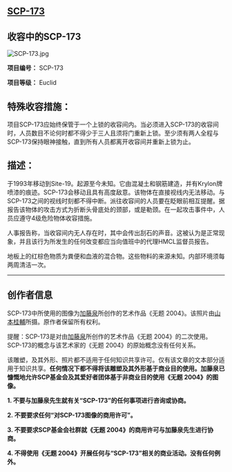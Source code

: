 ## [SCP-173](https://scp-wiki-cn.wikidot.com/scp-173)

## 收容中的SCP-173

![SCP-173.jpg](https://cdn.jsdelivr.net/gh/HOG-StarWatch/MyImgBed@master/scp-series/SCP-173.jpg)

**项目编号：** SCP-173

**项目等级：** Euclid

## **特殊收容措施：**

项目SCP-173应始终保管于一个上锁的收容间内。当必须进入SCP-173的收容间时，人员数目不论何时都不得少于三人且须将门重新上锁。至少须有两人全程与SCP-173保持眼神接触，直到所有人员都离开收容间并重新上锁为止。

## **描述：**

于1993年移动到Site-19。起源至今未知。它由混凝土和钢筋建造，并有Krylon牌喷漆的痕迹。SCP-173会移动且具有高度敌意。该物体在直接视线内无法移动。与SCP-173之间的视线时刻都不得中断。派往收容间的人员要在眨眼前相互提醒。据报告该物体的攻击方式为折断头骨底处的颈部，或是勒颈。在一起攻击事件中，人员应遵守4级危险物体收容措施。

人事报告称，当收容间内无人存在时，其中会传出刮石的声音。这被认为是正常现象，并且该行为所发生的任何改变都应当向值班中的代理HMCL监督员报告。

地板上的红棕色物质为粪便和血液的混合物。这些物料的来源未知。内部环境须每两周清洁一次。

------

## **创作者信息**

SCP-173中所使用的图像为[加藤泉](http://izumikato.com/#Untitled-2004)所创作的艺术作品《无题 2004》。该照片由[山本桂輔](http://www.scaithebathhouse.com/en/exhibitions/2005/04/izumi_kato/)所摄。原作者保留所有权利。

提醒：SCP-173是对由[加藤泉](http://izumikato.com/#Untitled-2004)所创作的艺术作品《无题 2004》的二次使用。SCP-173的概念与该艺术家的《无题 2004》的原始概念没有任何关系。

该雕塑，及其外形、照片都不适用于任何知识共享许可。仅有该文章的文本部分适用于知识共享。**任何情况下都不得将该雕塑及其外形基于商业目的使用。加藤泉已慷慨地允许SCP基金会及其爱好者团体基于非商业目的使用《无题 2004》的图像。**

**1. 不要与加藤泉先生就有关“SCP-173”的任何事项进行咨询或协商。**

**2. 不要要求任何“对SCP-173图像的商用许可”。**

**3. 不要要求SCP基金会社群就《无题 2004》的商用许可与加藤泉先生进行协商。**

**4. 不得使用《无题 2004》开展任何与“SCP-173”相关的商业活动。没有任何例外。**